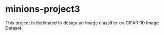 # minions-project3

This project is dedicated to design an Image classifier on CIFAR-10 Image Dataset.
